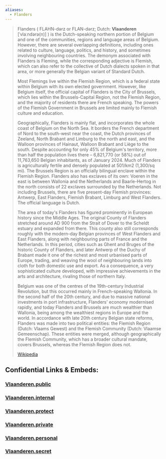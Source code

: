 ```yaml
---
aliases:
  - Flanders
---
```


> Flanders ( FLAHN-dərz or  FLAN-dərz; Dutch: **Vlaanderen** [ˈvlaːndərə(n)] ) is the Dutch-speaking northern portion of Belgium and one of the communities, regions and language areas of Belgium. However, there are several overlapping definitions, including ones related to culture, language, politics, and history, and sometimes involving neighbouring countries. The demonym associated with Flanders is Fleming, while the corresponding adjective is Flemish, which can also refer to the collective of Dutch dialects spoken in that area, or more generally the Belgian variant of Standard Dutch. 
>
> Most Flemings live within the Flemish Region, which is a federal state within Belgium with its own elected government. However, like Belgium itself, the official capital of Flanders is the City of Brussels, which lies within the Brussels-Capital Region, not the Flemish Region, and the majority of residents there are French speaking. The powers of the Flemish Government in Brussels are limited mainly to Flemish culture and education.
>
> Geographically, Flanders is mainly flat, and incorporates the whole coast of Belgium on the North Sea. It borders the French department of Nord to the south-west near the coast, the Dutch provinces of Zeeland, North Brabant and Limburg to the north and east, and the Walloon provinces of Hainaut, Walloon Brabant and Liège to the south. Despite accounting for only 45% of Belgium's territory, more than half the population lives there – 6,821,770 (or 58%) out of 11,763,650 Belgian inhabitants, as of January 2024. Much of Flanders is agriculturally fertile and densely populated at 501/km2 (1,300/sq mi). The Brussels Region is an officially bilingual enclave within the Flemish Region. Flanders also has exclaves of its own: Voeren in the east is between Wallonia and the Netherlands and Baarle-Hertog in the north consists of 22 exclaves surrounded by the Netherlands. Not including Brussels, there are five present-day Flemish provinces: Antwerp, East Flanders, Flemish Brabant, Limburg and West Flanders. The official language is Dutch.
>
> The area of today's Flanders has figured prominently in European history since the Middle Ages. The original County of Flanders stretched around AD 900 from the Strait of Dover to the Scheldt estuary and expanded from there. This county also still corresponds roughly with the modern-day Belgian provinces of West Flanders and East Flanders, along with neighbouring parts of France and the Netherlands. In this period, cities such as Ghent and Bruges of the historic County of Flanders, and later Antwerp of the Duchy of Brabant made it one of the richest and most urbanised parts of Europe, trading, and weaving the wool of neighbouring lands into cloth for both domestic use and export. As a consequence, a very sophisticated culture developed, with impressive achievements in the arts and architecture, rivaling those of northern Italy.
>
> Belgium was one of the centres of the 19th-century Industrial Revolution, but this occurred mainly in French-speaking Wallonia. In the second half of the 20th century, and due to massive national investments in port infrastructure, Flanders' economy modernised rapidly, and today Flanders and Brussels are much wealthier than Wallonia, being among the wealthiest regions in Europe and the world. In accordance with late 20th century Belgian state reforms, Flanders was made into two political entities: the Flemish Region (Dutch: Vlaams Gewest) and the Flemish Community (Dutch: Vlaamse Gemeenschap). These entities were merged, although geographically the Flemish Community, which has a broader cultural mandate, covers Brussels, whereas the Flemish Region does not.
>
> [Wikipedia](https://en.wikipedia.org/wiki/Flanders)






## Confidential Links & Embeds: 

### [Vlaanderen.public](/_public/\Earth\Continent\Europe\Europe~West\Belgium\Regions~BelgiumVlaanderen.public.md) 

### [Vlaanderen.internal](/_internal/\Earth\Continent\Europe\Europe~West\Belgium\Regions~BelgiumVlaanderen.internal.md) 

### [Vlaanderen.protect](/_protect/\Earth\Continent\Europe\Europe~West\Belgium\Regions~BelgiumVlaanderen.protect.md) 

### [Vlaanderen.private](/_private/\Earth\Continent\Europe\Europe~West\Belgium\Regions~BelgiumVlaanderen.private.md) 

### [Vlaanderen.personal](/_personal/\Earth\Continent\Europe\Europe~West\Belgium\Regions~BelgiumVlaanderen.personal.md) 

### [Vlaanderen.secret](/_secret/\Earth\Continent\Europe\Europe~West\Belgium\Regions~BelgiumVlaanderen.secret.md)

